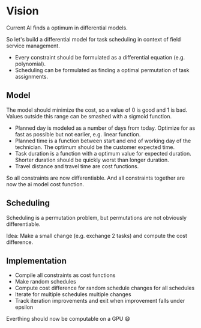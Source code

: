 # Vision

Current AI finds a optimum in differential models.

So let's build a differential model for task scheduling in context of field service management.

* Every constraint should be formulated as a differential equation (e.g. polynomial).
* Scheduling can be formulated as finding a optimal permutation of task assignments.

## Model

The model should minimize the cost, so a value of 0 is good and 1 is bad. Values outside this range can be smashed with a sigmoid function.

* Planned day is modeled as a number of days from today. Optimize for as fast as possible but not earlier, e.g. linear function.
* Planned time is a function between start and end of working day of the technician. The optimum should be the customer expected time.
* Task duration is a function with a optimum value for expected duration. Shorter duration should be quickly worst than longer duration.
* Travel distance and travel time are cost functions.

So all constraints are now differentiable. And all constraints together are now the ai model cost function.

## Scheduling

Scheduling is a permutation problem, but permutations are not obviously differentiable.

Idea: Make a small change (e.g. exchange 2 tasks) and compute the cost difference.

## Implementation

* Compile all constraints as cost functions
* Make random schedules
* Compute cost difference for random schedule changes for all schedules
* Iterate for multiple schedules multiple changes
* Track iteration improvements and exit when improvement falls under epsilon

Everthing should now be computable on a GPU :smile:
